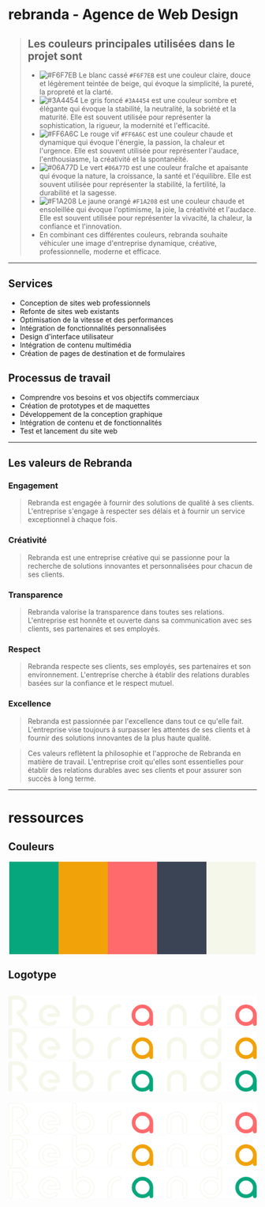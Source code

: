 # rebranda - Agence de Web Design

> ## Les couleurs principales utilisées dans le projet sont 
>- ![#F6F7EB](https://placehold.co/15x15/F6F7EB/F6F7EB.png) Le blanc cassé `#F6F7EB` est une couleur claire, douce et légèrement teintée de beige, qui évoque la simplicité, la pureté, la propreté et la clarté.
>- ![#3A4454](https://placehold.co/15x15/3A4454/3A4454.png) Le gris foncé `#3A4454` est une couleur sombre et élégante qui évoque la stabilité, la neutralité, la sobriété et la maturité. Elle est souvent utilisée pour représenter la sophistication, la rigueur, la modernité et l'efficacité.
>- ![#FF6A6C](https://placehold.co/15x15/FF6A6C/FF6A6C.png) Le rouge vif `#FF6A6C` est une couleur chaude et dynamique qui évoque l'énergie, la passion, la chaleur et l'urgence. Elle est souvent utilisée pour représenter l'audace, l'enthousiasme, la créativité et la spontanéité.
>- ![#06A77D](https://placehold.co/15x15/06A77D/06A77D.png) Le vert `#06A77D` est une couleur fraîche et apaisante qui évoque la nature, la croissance, la santé et l'équilibre. Elle est souvent utilisée pour représenter la stabilité, la fertilité, la durabilité et la sagesse.
>- ![#F1A208](https://placehold.co/15x15/F1A208/F1A208.png) Le jaune orangé `#F1A208` est une couleur chaude et ensoleillée qui évoque l'optimisme, la joie, la créativité et l'audace. Elle est souvent utilisée pour représenter la vivacité, la chaleur, la confiance et l'innovation.
>- En combinant ces différentes couleurs, rebranda souhaite véhiculer une image d'entreprise dynamique, créative, professionnelle, moderne et efficace.
---
## Services
- Conception de sites web professionnels
- Refonte de sites web existants
- Optimisation de la vitesse et des performances
- Intégration de fonctionnalités personnalisées
- Design d'interface utilisateur
- Intégration de contenu multimédia
- Création de pages de destination et de formulaires

## Processus de travail
- Comprendre vos besoins et vos objectifs commerciaux
- Création de prototypes et de maquettes
- Développement de la conception graphique
- Intégration de contenu et de fonctionnalités
- Test et lancement du site web

---
## Les valeurs de Rebranda
### Engagement
> Rebranda est engagée à fournir des solutions de qualité à ses clients. 
> L'entreprise s'engage à respecter ses délais et à fournir un service exceptionnel à chaque fois.

### Créativité
> Rebranda est une entreprise créative qui se passionne pour la recherche de solutions innovantes et personnalisées pour chacun de ses clients.

### Transparence
> Rebranda valorise la transparence dans toutes ses relations. 
> L'entreprise est honnête et ouverte dans sa communication avec ses clients, ses partenaires et ses employés.

### Respect
> Rebranda respecte ses clients, ses employés, ses partenaires et son environnement. 
> L'entreprise cherche à établir des relations durables basées sur la confiance et le respect mutuel.

### Excellence
> Rebranda est passionnée par l'excellence dans tout ce qu'elle fait. 
> L'entreprise vise toujours à surpasser les attentes de ses clients et à fournir des solutions innovantes de la plus haute qualité.

> Ces valeurs reflètent la philosophie et l'approche de Rebranda en matière de travail. 
> L'entreprise croit qu'elles sont essentielles pour établir des relations durables avec ses clients et pour assurer son succès à long terme.

---
# ressources
## Couleurs
<div style="display:flex; justify-content:center;">
  <img src="./src/06A77D.png" alt="06A77D" width="100" />
  <img src="./src/F1A208.png" alt="F1A208" width="100" />
  <img src="./src/FF6A6C.png" alt="FF6A6C" width="100" />
  <img src="./src/3A4454.png" alt="3A4454" width="100" />
  <img src="./src/F6F7EB.png" alt="F6F7EB" width="100" />
</div>

## Logotype

![salmon](./src/salmon.png)
![orange](./src/orange.png)
![green](./src/green.png)
----
![salmonS](./src/salmonS.png)
![orangeS](./src/orangeS.png)
![greenS](./src/greenS.png)


